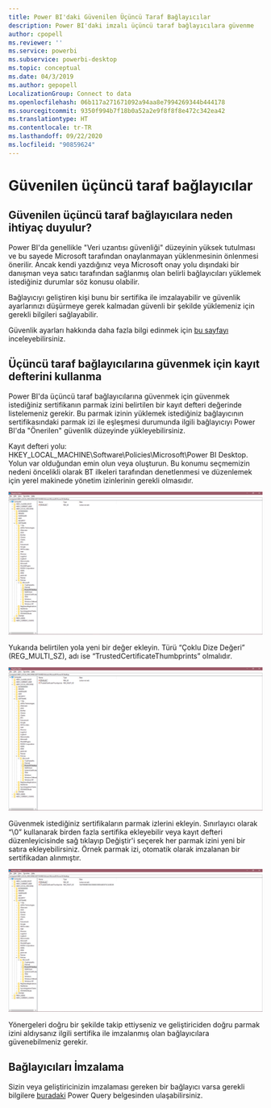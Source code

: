 ```yaml
---
title: Power BI'daki Güvenilen Üçüncü Taraf Bağlayıcılar
description: Power BI'daki imzalı üçüncü taraf bağlayıcılara güvenme
author: cpopell
ms.reviewer: ''
ms.service: powerbi
ms.subservice: powerbi-desktop
ms.topic: conceptual
ms.date: 04/3/2019
ms.author: gepopell
LocalizationGroup: Connect to data
ms.openlocfilehash: 06b117a271671092a94aa8e7994269344b444178
ms.sourcegitcommit: 9350f994b7f18b0a52a2e9f8f8f8e472c342ea42
ms.translationtype: HT
ms.contentlocale: tr-TR
ms.lasthandoff: 09/22/2020
ms.locfileid: "90859624"
---
```

# <a name="trusted-third-party-connectors"></a>Güvenilen üçüncü taraf bağlayıcılar

## <a name="why-do-you-need-trusted-third-party-connectors"></a>Güvenilen üçüncü taraf bağlayıcılara neden ihtiyaç duyulur?

Power BI'da genellikle "Veri uzantısı güvenliği" düzeyinin yüksek tutulması ve bu sayede Microsoft tarafından onaylanmayan yüklenmesinin önlenmesi önerilir. Ancak kendi yazdığınız veya Microsoft onay yolu dışındaki bir danışman veya satıcı tarafından sağlanmış olan belirli bağlayıcıları yüklemek istediğiniz durumlar söz konusu olabilir.

Bağlayıcıyı geliştiren kişi bunu bir sertifika ile imzalayabilir ve güvenlik ayarlarınızı düşürmeye gerek kalmadan güvenli bir şekilde yüklemeniz için gerekli bilgileri sağlayabilir.

Güvenlik ayarları hakkında daha fazla bilgi edinmek için [bu sayfayı](./desktop-connector-extensibility.md) inceleyebilirsiniz.

## <a name="using-the-registry-to-trust-third-party-connectors"></a>Üçüncü taraf bağlayıcılarına güvenmek için kayıt defterini kullanma

Power BI'da üçüncü taraf bağlayıcılarına güvenmek için güvenmek istediğiniz sertifikanın parmak izini belirtilen bir kayıt defteri değerinde listelemeniz gerekir. Bu parmak izinin yüklemek istediğiniz bağlayıcının sertifikasındaki parmak izi ile eşleşmesi durumunda ilgili bağlayıcıyı Power BI'da "Önerilen" güvenlik düzeyinde yükleyebilirsiniz. 

Kayıt defteri yolu: HKEY_LOCAL_MACHINE\Software\Policies\Microsoft\Power BI Desktop. Yolun var olduğundan emin olun veya oluşturun. Bu konumu seçmemizin nedeni öncelikli olarak BT ilkeleri tarafından denetlenmesi ve düzenlemek için yerel makinede yönetim izinlerinin gerekli olmasıdır. 

![Power BI Desktop kayıt defteri, güvenilen üçüncü taraf anahtar ayarlanmamış durumda](media/desktop-trusted-third-party-connectors/desktoptrustedthird1.png)

Yukarıda belirtilen yola yeni bir değer ekleyin. Türü “Çoklu Dize Değeri” (REG_MULTI_SZ), adı ise “TrustedCertificateThumbprints” olmalıdır. 

![Power BI Desktop kayıt defteri, güvenilen üçüncü taraf bağlayıcılar için giriş var ancak anahtar yok](media/desktop-trusted-third-party-connectors/desktoptrustedthird2.png)

Güvenmek istediğiniz sertifikaların parmak izlerini ekleyin. Sınırlayıcı olarak “\0” kullanarak birden fazla sertifika ekleyebilir veya kayıt defteri düzenleyicisinde sağ tıklayıp Değiştir'i seçerek her parmak izini yeni bir satıra ekleyebilirsiniz. Örnek parmak izi, otomatik olarak imzalanan bir sertifikadan alınmıştır. 

 ![Power BI Desktop kayıt defteri, güvenilen üçüncü taraf anahtar ayarlanmış durumda](media/desktop-trusted-third-party-connectors/desktoptrustedthird3.png)

Yönergeleri doğru bir şekilde takip ettiyseniz ve geliştiriciden doğru parmak izini aldıysanız ilgili sertifika ile imzalanmış olan bağlayıcılara güvenebilmeniz gerekir.

## <a name="how-to-sign-connectors"></a>Bağlayıcıları İmzalama

Sizin veya geliştiricinizin imzalaması gereken bir bağlayıcı varsa gerekli bilgilere [buradaki](/power-query/handlingconnectorsigning) Power Query belgesinden ulaşabilirsiniz.